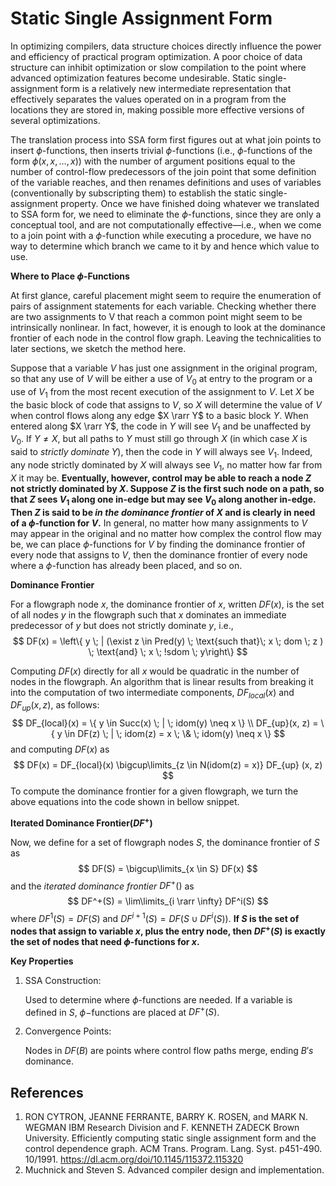 # Static Single Assignment Form

In optimizing compilers, data structure choices directly influence the power and efficiency of practical program optimization. A poor choice of data structure can inhibit optimization or slow compilation to the point where advanced optimization features become undesirable.  Static single-assignment form is a relatively new intermediate representation that effectively separates the values operated on in a program from the locations they are stored in, making possible more effective versions of several optimizations.

The translation process into SSA form first figures out at what join points to insert $\phi$-functions, then inserts trivial $\phi$-functions (i.e., $\phi$-functions of the form $\phi (x, x , \ldots , x )$) with the number of argument positions equal to the number of control-flow predecessors of the join point that some definition of the variable reaches, and then renames definitions and uses of variables (conventionally by subscripting them) to establish the static single-assignment property. Once we have finished doing whatever we translated to SSA form for, we need to eliminate the $\phi$-functions, since they are only a conceptual tool, and are not computationally effective—i.e., when we come to a join point with a $\phi$-function while executing a procedure, we have no way to determine which branch we came to it by and hence which value to use.

**Where to Place $\phi$-Functions**

At first glance, careful placement might seem to require the enumeration of pairs of assignment statements for each variable. Checking whether there are two assignments to V that reach a common point might seem to be intrinsically nonlinear. In fact, however, it is enough to look at the dominance frontier of each node in the control flow graph. Leaving the technicalities to later sections, we sketch the method here.

Suppose that a variable $V$ has just one assignment in the original program, so that any use of $V$ will be either a use of $V_0$ at entry to the program or a use of $V_1$ from the most recent execution of the assignment to $V$. Let $X$ be the basic block of code that assigns to $V$, so $X$ will determine the value of $V$ when control flows along any edge $X \rarr Y$ to a basic block $Y$. When entered along $X \rarr Y$, the code in $Y$ will see $V_1$ and be unaffected by $V_0$. If $Y \neq X$, but all paths to $Y$ must still go through $X$ (in which case $X$ is said to $strictly \; dominate \; Y$), then the code in $Y$ will always see $V_1$. Indeed, any node strictly dominated by $X$ will always see $V_1$, no matter how far from $X$ it may be. **Eventually, however, control may be able to reach a node $Z$ not strictly dominated by $X$. Suppose $Z$ is the first such node on a path, so that $Z$ sees $V_1$ along one in-edge but may see $V_0$ along another in-edge. Then $Z$ is said to be $in \; the \; dominance \; frontier$ of $X$ and is clearly in need of a $\phi$-function for $V$.** In general, no matter how many assignments to $V$ may appear in the original and no matter how complex the control flow may be, we can place $\phi$-functions for $V$ by finding the dominance frontier of every node that assigns to $V$, then the dominance frontier of every node where a $\phi$-function has already been placed, and so on.

**Dominance Frontier**

For a flowgraph node $x$, the dominance frontier of $x$, written $DF(x)$, is the set of all nodes $y$ in the flowgraph such that $x$ dominates an immediate predecessor of $y$ but does not strictly dominate $y$, i.e.,
$$
DF(x) = \left\{ y \; | (\exist z \in Pred(y) \; \text{such that}\; x \; dom \; z ) \; \text{and} \; x \; !sdom \; y\right\}
$$

Computing $DF(x)$ directly for all $x$ would be quadratic in the number of nodes in the flowgraph. An algorithm that is linear results from breaking it into the computation of two intermediate components, $DF_{local}(x)$ and $DF_{up}(x, z)$, as follows:
$$
DF_{local}(x) = \{ y \in Succ(x) \; | \; idom(y) \neq x \} \\
DF_{up}(x, z) = \{ y \in DF(z) \; | \; idom(z) = x \; \& \; idom(y) \neq x \}
$$
and computing $DF(x)$ as 
$$
DF(x) = DF_{local}(x) \bigcup\limits_{z \in N(idom(z) = x)} DF_{up} (x, z)
$$
To compute the dominance frontier for a given flowgraph, we turn the above equations into the code shown in bellow snippet. 

**Iterated Dominance Frontier($DF^+$)**

Now, we define for a set of flowgraph nodes $S$, the dominance frontier of $S$ as
$$
DF(S) = \bigcup\limits_{x \in S} DF(x)
$$
and the *iterated dominance frontier* $DF^+()$ as 
$$
DF^+(S) = \lim\limits_{i \rarr \infty} DF^i(S)
$$
where $DF^1(S) = DF(S)$ and $DF^{i+1}(S) = DF(S \cup DF^i(S))$. **If $S$ is the set of nodes that assign to variable $x$, plus the entry node, then $DF^+(S)$ is exactly the set of nodes that need $\phi$-functions for $x$.**

**Key Properties**

1.   SSA Construction:

     Used to determine where $\phi$-functions are needed. If a variable is defined in $S$, $\phi-$functions are placed at $DF^+(S)$.

2.   Convergence Points:

     Nodes in $DF(B)$ are points where control flow paths merge, ending $B's$ dominance.

     









## References

1. RON CYTRON, JEANNE FERRANTE, BARRY K. ROSEN, and MARK N. WEGMAN  IBM Research Division  and  F. KENNETH ZADECK  Brown University. Efficiently computing static single assignment form and the control dependence graph. ACM Trans. Program. Lang. Syst. p451-490. 10/1991. https://dl.acm.org/doi/10.1145/115372.115320
2. Muchnick and Steven S. Advanced compiler design and implementation.